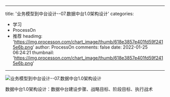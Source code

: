 
---
title: '业务模型到中台设计--07.数据中台1.0架构设计'
categories: 
 - 学习
 - ProcessOn
 - 推荐
headimg: 'https://img.processon.com/chart_image/thumb/618e3857e401fd59f2415e6b.png'
author: ProcessOn
comments: false
date: 2022-01-25 06:24:21
thumbnail: 'https://img.processon.com/chart_image/thumb/618e3857e401fd59f2415e6b.png'
---

<div>   
<img class="thumb" alt="业务模型到中台设计--07.数据中台1.0架构设计" src="https://img.processon.com/chart_image/thumb/618e3857e401fd59f2415e6b.png" referrerpolicy="no-referrer">
<p>数据中台1.0架构设计：数据中台建设步骤、战略目标、阶段目标、执行战术</p>  
</div>
            